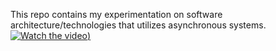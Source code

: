 ﻿This repo contains my experimentation on software architecture/technologies that utilizes asynchronous systems.
[![Watch the video](https://img.youtube.com/vi/2iGELkjoa4c/maxresdefault.jpg))](https://youtu.be/2iGELkjoa4c)
